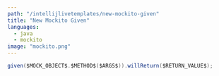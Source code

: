 ```yaml
---
path: "/intellijlivetemplates/new-mockito-given"
title: "New Mockito Given"
languages:
  - java
  - mockito
image: "mockito.png"
---
```


```java
given($MOCK_OBJECT$.$METHOD$($ARGS$)).willReturn($RETURN_VALUE$);
```